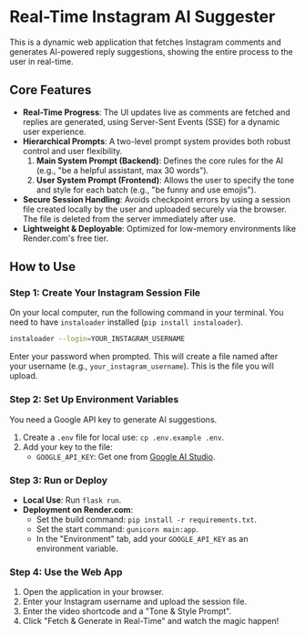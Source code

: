 # Real-Time Instagram AI Suggester

This is a dynamic web application that fetches Instagram comments and generates AI-powered reply suggestions, showing the entire process to the user in real-time.

## Core Features

-   **Real-Time Progress**: The UI updates live as comments are fetched and replies are generated, using Server-Sent Events (SSE) for a dynamic user experience.
-   **Hierarchical Prompts**: A two-level prompt system provides both robust control and user flexibility.
    1.  **Main System Prompt (Backend)**: Defines the core rules for the AI (e.g., "be a helpful assistant, max 30 words").
    2.  **User System Prompt (Frontend)**: Allows the user to specify the tone and style for each batch (e.g., "be funny and use emojis").
-   **Secure Session Handling**: Avoids checkpoint errors by using a session file created locally by the user and uploaded securely via the browser. The file is deleted from the server immediately after use.
-   **Lightweight & Deployable**: Optimized for low-memory environments like Render.com's free tier.

## How to Use

### Step 1: Create Your Instagram Session File

On your local computer, run the following command in your terminal. You need to have `instaloader` installed (`pip install instaloader`).

```bash
instaloader --login=YOUR_INSTAGRAM_USERNAME
```

Enter your password when prompted. This will create a file named after your username (e.g., `your_instagram_username`). This is the file you will upload.

### Step 2: Set Up Environment Variables

You need a Google API key to generate AI suggestions.

1.  Create a `.env` file for local use: `cp .env.example .env`.
2.  Add your key to the file:
    *   `GOOGLE_API_KEY`: Get one from [Google AI Studio](https://aistudio.google.com/app/apikey).

### Step 3: Run or Deploy

*   **Local Use**: Run `flask run`.
*   **Deployment on Render.com**:
    *   Set the build command: `pip install -r requirements.txt`.
    *   Set the start command: `gunicorn main:app`.
    *   In the "Environment" tab, add your `GOOGLE_API_KEY` as an environment variable.

### Step 4: Use the Web App

1.  Open the application in your browser.
2.  Enter your Instagram username and upload the session file.
3.  Enter the video shortcode and a "Tone & Style Prompt".
4.  Click "Fetch & Generate in Real-Time" and watch the magic happen!
